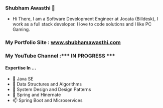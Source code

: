 ### Shubham Awasthi  👋
- Hi There, I am a Software Development Engineer at Jocata (Billdesk), I work as a full stack developer. I love to code solutions and I like PC Gaming. 

### My Portfolio Site : www.shubhamawasthi.com
### My YouTube Channel :*** IN PROGRESS *** 

#### Expertise In ... 
- 🌱 Java SE
- 👯 Data Structures and Algorithms
- 🤔 System Design and Design Patterns
- 💬 Spring and Hinernate
- 📫 Spring Boot and Microservices
